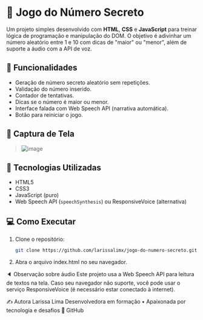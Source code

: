 # 🎯 Jogo do Número Secreto

Um projeto simples desenvolvido com **HTML**, **CSS** e **JavaScript** para treinar lógica de programação e manipulação do DOM. O objetivo é adivinhar um número aleatório entre 1 e 10 com dicas de "maior" ou "menor", além de suporte a áudio com a API de voz.

## 🧠 Funcionalidades

- Geração de número secreto aleatório sem repetições.
- Validação do número inserido.
- Contador de tentativas.
- Dicas se o número é maior ou menor.
- Interface falada com Web Speech API (narrativa automática).
- Botão para reiniciar o jogo.

## 📸 Captura de Tela

> ![image](https://github.com/user-attachments/assets/76287e7d-ed9f-4c37-9a2c-cb4c50037543)


## 🚀 Tecnologias Utilizadas

- HTML5
- CSS3
- JavaScript (puro)
- Web Speech API (`speechSynthesis`) ou ResponsiveVoice (alternativa)

## 💻 Como Executar

1. Clone o repositório:
   ```bash
   git clone https://github.com/larissalimx/jogo-do-numero-secreto.git
2. Abra o arquivo index.html no seu navegador.

🔈 Observação sobre áudio
Este projeto usa a Web Speech API para leitura de textos na tela. Caso seu navegador não suporte, você pode usar o serviço ResponsiveVoice (é necessário estar conectado à internet).

✍️ Autora
Larissa Lima
Desenvolvedora em formação • Apaixonada por tecnologia e desafios 🚀
GitHub
